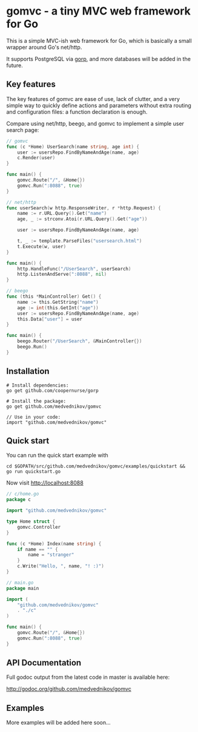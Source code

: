 # gomvc - a tiny MVC web framework for Go #

This is a simple MVC-ish web framework for Go, which is basically a small
wrapper around Go's net/http.

It supports PostgreSQL via [gorp](https://github.com/coopernurse/gorp), and
more databases will be added in the future.

## Key features ##

The key features of gomvc are ease of use, lack of clutter, and a very simple
way to quickly define actions and parameters without extra routing and
configuration files: a function declaration is enough.

Compare using net/http, beego, and gomvc to implement a simple user search page:

```go
// gomvc
func (c *Home) UserSearch(name string, age int) {
	user := usersRepo.FindByNameAndAge(name, age)
	c.Render(user)
}

func main() {
	gomvc.Route("/", &Home{})
	gomvc.Run(":8088", true)
}
```

```go
// net/http
func userSearch(w http.ResponseWriter, r *http.Request) {
	name := r.URL.Query().Get("name")
	age, _ := strconv.Atoi(r.URL.Query().Get("age"))

	user := usersRepo.FindByNameAndAge(name, age)

	t, _ := template.ParseFiles("usersearch.html")
	t.Execute(w, user)
}

func main() {
	http.HandleFunc("/UserSearch", userSearch)
	http.ListenAndServe(":8088", nil)
}
```

```go
// beego
func (this *MainController) Get() {
	name := this.GetString("name")
	age := int(this.GetInt("age"))
	user := usersRepo.FindByNameAndAge(name, age)
	this.Data["user"] = user
}

func main() {
	beego.Router("/UserSearch", &MainController{})
	beego.Run()
}
```

## Installation ##

    # Install dependencies:
    go get github.com/coopernurse/gorp

    # Install the package:
    go get github.com/medvednikov/gomvc
	    
    // Use in your code:
    import "github.com/medvednikov/gomvc"

## Quick start ##
You can run the quick start example with

```
cd $GOPATH/src/github.com/medvednikov/gomvc/examples/quickstart &&
go run quickstart.go
```

Now visit [http://localhost:8088](http://localhost:8088)

```go
// c/home.go
package c

import "github.com/medvednikov/gomvc"

type Home struct {
	gomvc.Controller
}

func (c *Home) Index(name string) {
	if name == "" {
		name = "stranger"
	}
	c.Write("Hello, ", name, "! :)")
}

// main.go
package main

import (
	"github.com/medvednikov/gomvc"
	. "./c"
)

func main() {
	gomvc.Route("/", &Home{})
	gomvc.Run(":8088", true)
}
```


## API Documentation ##

Full godoc output from the latest code in master is available here:

http://godoc.org/github.com/medvednikov/gomvc



## Examples ##

More examples will be added here soon...




 
